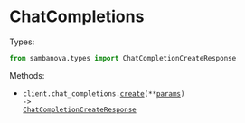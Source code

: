 # ChatCompletions

Types:

```python
from sambanova.types import ChatCompletionCreateResponse
```

Methods:

- <code title="post /v1/chat/completions">client.chat_completions.<a href="./src/sambanova/resources/chat_completions.py">create</a>(\*\*<a href="src/sambanova/types/chat_completion_create_params.py">params</a>) -> <a href="./src/sambanova/types/chat_completion_create_response.py">ChatCompletionCreateResponse</a></code>
